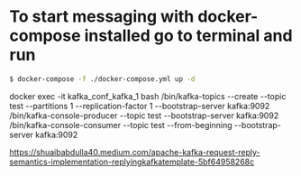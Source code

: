 # To start messaging with docker-compose installed go to terminal and run

```sh
$ docker-compose -f ./docker-compose.yml up -d
```
docker exec -it kafka_conf_kafka_1 bash
/bin/kafka-topics --create --topic test --partitions 1 --replication-factor 1 --bootstrap-server kafka:9092
/bin/kafka-console-producer --topic test --bootstrap-server kafka:9092
/bin/kafka-console-consumer --topic test --from-beginning --bootstrap-server kafka:9092


https://shuaibabdulla40.medium.com/apache-kafka-request-reply-semantics-implementation-replyingkafkatemplate-5bf64958268c
